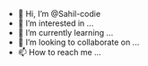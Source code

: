 - 👋 Hi, I’m @Sahil-codie
- 👀 I’m interested in ...
- 🌱 I’m currently learning ...
- 💞️ I’m looking to collaborate on ...
- 📫 How to reach me ...

<!---
Sahil-codie/Sahil-codie is a ✨ special ✨ repository because its `README.md` (this file) appears on your GitHub profile.
You can click the Preview link to take a look at your changes.
--->
